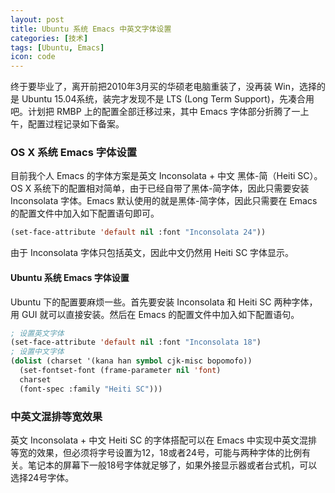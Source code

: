 ```yaml
---
layout: post
title: Ubuntu 系统 Emacs 中英文字体设置
categories: [技术]
tags: [Ubuntu, Emacs]
icon: code
---
```

终于要毕业了，离开前把2010年3月买的华硕老电脑重装了，没再装 Win，选择的是 Ubuntu 15.04系统，装完才发现不是 LTS (Long Term Support)，先凑合用吧。计划把 RMBP 上的配置全部迁移过来，其中 Emacs 字体部分折腾了一上午，配置过程记录如下备案。


### OS X 系统 Emacs 字体设置
目前我个人 Emacs 的字体方案是英文 Inconsolata + 中文 黑体-简（Heiti SC）。OS X 系统下的配置相对简单，由于已经自带了黑体-简字体，因此只需要安装 Inconsolata 字体。Emacs 默认使用的就是黑体-简字体，因此只需要在 Emacs 的配置文件中加入如下配置语句即可。

```cl
(set-face-attribute 'default nil :font "Inconsolata 24"))
```

由于 Inconsolata 字体只包括英文，因此中文仍然用 Heiti SC 字体显示。

#### Ubuntu 系统 Emacs 字体设置
Ubuntu 下的配置要麻烦一些。首先要安装 Inconsolata 和 Heiti SC 两种字体，用 GUI 就可以直接安装。然后在 Emacs 的配置文件中加入如下配置语句。

```cl
; 设置英文字体
(set-face-attribute 'default nil :font "Inconsolata 18")
; 设置中文字体
(dolist (charset '(kana han symbol cjk-misc bopomofo))
  (set-fontset-font (frame-parameter nil 'font)
  charset
  (font-spec :family "Heiti SC")))
```

### 中英文混排等宽效果
英文 Inconsolata + 中文 Heiti SC 的字体搭配可以在 Emacs 中实现中英文混排等宽的效果，但必须将字号设置为12，18或者24号，可能与两种字体的比例有关。笔记本的屏幕下一般18号字体就足够了，如果外接显示器或者台式机，可以选择24号字体。
